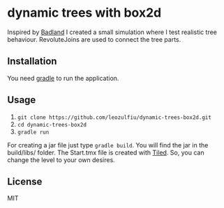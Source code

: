 # dynamic trees with box2d

Inspired by [Badland](https://play.google.com/store/apps/details?id=com.frogmind.badland&hl=de) I created a small
simulation where I test realistic tree behaviour. RevoluteJoins are used to connect the tree parts.

## Installation

You need [gradle](http://gradle.org/) to run the application.

## Usage

1. `git clone https://github.com/leozulfiu/dynamic-trees-box2d.git`
2. `cd dynamic-trees-box2d`
3. `gradle run`

For creating a jar file just type `gradle build`. You will find the jar in the build/libs/ folder.
The Start.tmx file is created with [Tiled](http://www.mapeditor.org/). So, you can change the level to your own desires.

## License

MIT
